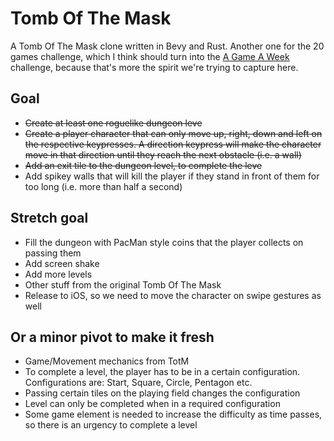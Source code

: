 # Tomb Of The Mask

A Tomb Of The Mask clone written in Bevy and Rust. Another one for the 20 games challenge, which I think should turn into the [A Game A Week](https://www.gamedeveloper.com/audio/game-a-week-getting-experienced-at-failure#A%20Game%20A%20Week) challenge, because that's more the spirit we're trying to capture here.

## Goal

* ~~Create at least one roguelike dungeon leve~~
* ~~Create a player character that can only move up, right, down and left on the respective keypresses. A direction keypress will make the character move in that direction until they reach the next obstacle (i.e. a wall)~~
* ~~Add an exit tile to the dungeon level, to complete the leve~~
* Add spikey walls that will kill the player if they stand in front of them for too long (i.e. more than half a second)


## Stretch goal

* Fill the dungeon with PacMan style coins that the player collects on passing them 
* Add screen shake 
* Add more levels
* Other stuff from the original Tomb Of The Mask
* Release to iOS, so we need to move the character on swipe gestures as well

## Or a minor pivot to make it fresh

* Game/Movement mechanics from TotM
* To complete a level, the player has to be in a certain configuration. Configurations are: Start, Square, Circle, Pentagon etc. 
* Passing certain tiles on the playing field changes the configuration 
* Level can only be completed when in a required configuration
* Some game element is needed to increase the difficulty as time passes, so there is an urgency to complete a level
